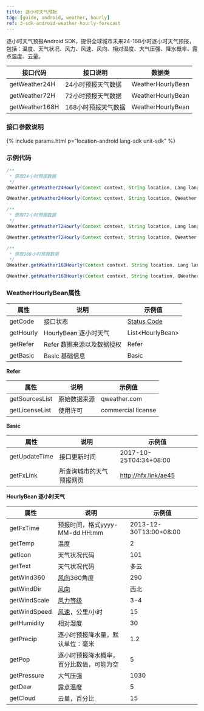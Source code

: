 ```yaml
---
title: 逐小时天气预报
tag: [guide, android, weather, hourly]
ref: 3-sdk-android-weather-hourly-forecast
---
```


逐小时天气预报Android SDK，提供全球城市未来24-168小时逐小时天气预报，包括：温度、天气状况、风力、风速、风向、相对湿度、大气压强、降水概率、露点温度、云量。

| 接口代码| 接口说明                   | 数据类            |
| ------------------- | -------------- | ----------------- |
| getWeather24H| 24小时预报天气数据    | WeatherHourlyBean |
| getWeather72H| 72小时预报天气数据    | WeatherHourlyBean |
| getWeather168H| 168小时预报天气数据  | WeatherHourlyBean |

### 接口参数说明

{% include params.html p="location-android lang-sdk unit-sdk" %}

### 示例代码

```java
/**
 * 获取24小时预报数据
 */
QWeather.getWeather24Hourly(Context context, String location, Lang lang, Unit unit,QWeather.OnResultWeatherHourlyListener listener);

QWeather.getWeather24Hourly(Context context, String location, QWeather.OnResultWeatherHourlyListener listener);

/**
 * 获取72小时预报数据
 */
QWeather.getWeather72Hourly(Context context, String location, Lang lang, Unit unit,QWeather.OnResultWeatherHourlyListener listener) ;

QWeather.getWeather72Hourly(Context context, String location, QWeather.OnResultWeatherHourlyListener listener);

/**
 * 获取168小时预报数据
 */
QWeather.getWeather168Hourly(Context context, String location, Lang lang, Unit unit,QWeather.OnResultWeatherHourlyListener listener) ;

QWeather.getWeather168Hourly(Context context, String location, QWeather.OnResultWeatherHourlyListener listener);

```

### WeatherHourlyBean属性

| 属性      | 说明                       | 示例值                 |
| --------- | -------------------------- | ---------------------- |
| getCode   | 接口状态                   | [Status Code](/docs/resource/status-code/)  |
| getHourly | HourlyBean 逐小时天气      | List&lt;HourlyBean&gt; |
| getRefer  | Refer 数据来源以及数据授权 | Refer                  |
| getBasic  | Basic 基础信息             | Basic                  |

**Refer**

| 属性           | 说明         | 示例值             |
| -------------- | ------------ | ------------------ |
| getSourcesList | 原始数据来源 | qweather.com      |
| getLicenseList | 使用许可     | commercial license |

**Basic**

| 属性          | 说明                     | 示例值               |
| ------------- | ------------------------ | -------------------- |
| getUpdateTime | 接口更新时间             | 2017-10-25T04:34+08:00     |
| getFxLink     | 所查询城市的天气预报网页 | http://hfx.link/ae45 |

**HourlyBean 逐小时天气**

| 属性         | 说明                                     | 示例值           |
| ------------ | ---------------------------------------- | ---------------- |
| getFxTime    | 预报时间，格式yyyy-MM-dd HH:mm           | 2013-12-30T13:00+08:00 |
| getTemp      | 温度                                     | 2                |
| getIcon      | 天气状况代码                             | 101              |
| getText      | 天气状况代码                             | 多云             |
| getWind360   | [风向](/docs/resource/wind-info/#wind-direction)360角度                              | 290              |
| getWindDir   | [风向](/docs/resource/wind-info/#wind-direction)                                     | 西北             |
| getWindScale | [风力等级](/docs/resource/wind-info/#wind-scale)                                     | 3-4              |
| getWindSpeed | [风速](/docs/resource/wind-info/#wind-speed)，公里/小时                          | 15               |
| getHumidity  | 相对湿度                                 | 30               |
| getPrecip    | 逐小时预报降水量，默认单位：毫米         | 1.2              |
| getPop       | 逐小时预报降水概率，百分比数值，可能为空 | 5                |
| getPressure  | 大气压强                                 | 1030             |
| getDew       | 露点温度                                 | 5                |
| getCloud     | 云量，百分比                             | 15               |
